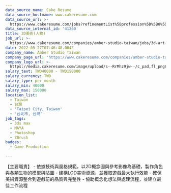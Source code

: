 ```yaml
---
data_source_name: Cake Resume
data_source_hostname: www.cakeresume.com
data_source_url: >-
  https://www.cakeresume.com/jobs?refinementList%5Bprofession%5D%5B0%5D=game-production&range%5Bsalary_range%5D%5Bmin%5D=1000000
data_source_internal_id: '41260'
title: 3D美術(人物)
job_url: >-
  https://www.cakeresume.com/companies/amber-studio-taiwan/jobs/3d-art-characters
date: 2022-05-27T07:46:48.084Z
company_name: Amber Studio Taiwan
company_page_url: 'https://www.cakeresume.com/companies/amber-studio-taiwan'
company_logo_url: >-
  https://media.cakeresume.com/image/upload/s--RrMhz9jw--/c_pad,fl_png8,h_200,w_200/v1649659123/bdqntuwfjixsarlepnno.png
salary_text: TWD40000 - TWD150000
salary_currency: TWD
salary_type: per_month
salary_min: 40000
salary_max: 150000
location_list:
  - Taiwan
  - 台灣
  - 'Taipei City, Taiwan'
  - '台北市, 台灣'
job_tags:
  - 3ds max
  - MAYA
  - Photoshop
  - ZBrush
badges:
  - Game Production

---
```


【主要職責】 - 依據技術與風格規範，以2D概念圖與參考影像為基礎，製作角色與各類生物的模型與貼圖 - 建構LOD美術資源，並獲取遊戲最大執行效能 - 確保美術資源整合到遊戲前的品質與完整性 - 協助概念化想法與處理流程，並建立最佳工作流程